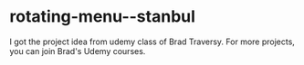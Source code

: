 # rotating-menu--stanbul

I got the project idea from udemy class of Brad Traversy. For more projects, you can join Brad's Udemy courses.
